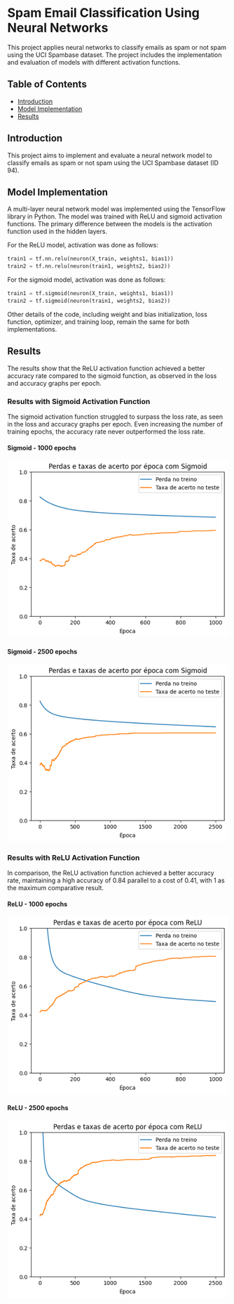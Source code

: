 # Spam Email Classification Using Neural Networks

This project applies neural networks to classify emails as spam or not spam using the UCI Spambase dataset. The project includes the implementation and evaluation of models with different activation functions.

## Table of Contents
- [Introduction](#introduction)
- [Model Implementation](#model-implementation)
- [Results](#results)

## Introduction

This project aims to implement and evaluate a neural network model to classify emails as spam or not spam using the UCI Spambase dataset (ID 94).

## Model Implementation

A multi-layer neural network model was implemented using the TensorFlow library in Python. The model was trained with ReLU and sigmoid activation functions. The primary difference between the models is the activation function used in the hidden layers.

For the ReLU model, activation was done as follows:
```python
train1 = tf.nn.relu(neuron(X_train, weights1, bias1))
train2 = tf.nn.relu(neuron(train1, weights2, bias2))
```

For the sigmoid model, activation was done as follows:
```python
train1 = tf.sigmoid(neuron(X_train, weights1, bias1))
train2 = tf.sigmoid(neuron(train1, weights2, bias2))
```

Other details of the code, including weight and bias initialization, loss function, optimizer, and training loop, remain the same for both implementations.

## Results

The results show that the ReLU activation function achieved a better accuracy rate compared to the sigmoid function, as observed in the loss and accuracy graphs per epoch.

### Results with Sigmoid Activation Function

The sigmoid activation function struggled to surpass the loss rate, as seen in the loss and accuracy graphs per epoch. Even increasing the number of training epochs, the accuracy rate never outperformed the loss rate.

#### Sigmoid - 1000 epochs
![Sigmoid - 1000 Epochs](assets/spambase_3sigmoid_1000.png)
#### Sigmoid - 2500 epochs
![Sigmoid - 2500 Epochs](assets/spambase_3sigmoid_2500.png)

### Results with ReLU Activation Function

In comparison, the ReLU activation function achieved a better accuracy rate, maintaining a high accuracy of 0.84 parallel to a cost of 0.41, with 1 as the maximum comparative result.

#### ReLU - 1000 epochs
![ReLU - 1000 Epochs](assets/spambase_3relu_1000.png)
#### ReLU - 2500 epochs
![ReLU - 2500 Epochs](assets/spambase_3relu_2500.png)
